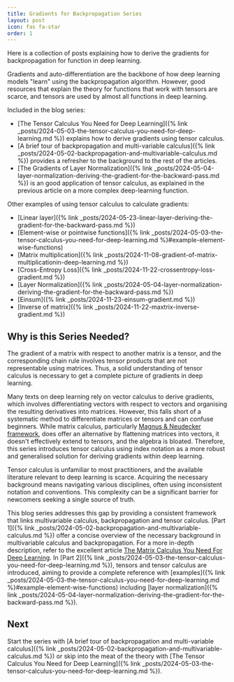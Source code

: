 ```yaml
---
title: Gradients for Backpropagation Series
layout: post
icon: fas fa-star
order: 1
---
```


Here is a collection of posts explaining how to derive the gradients for backpropagation for function in deep learning.

Gradients and auto-differentiation are the backbone of how deep learning models "learn" using the backpropagation algorithm. However, good resources that explain the theory for functions that work with tensors are scarce, and tensors are used by almost all functions in deep learning.

Included in the blog series:

* [The Tensor Calculus You Need for Deep Learning]({% link _posts/2024-05-03-the-tensor-calculus-you-need-for-deep-learning.md %}) explains how to derive gradients using tensor calculus.
* [A brief tour of backpropagation and multi-variable calculus]({% link _posts/2024-05-02-backpropagation-and-multivariable-calculus.md %}) provides a refresher to the background to the rest of the articles.
* [The Gradients of Layer Normalization]({% link _posts/2024-05-04-layer-normalization-deriving-the-gradient-for-the-backward-pass.md %}) is an good application of tensor calculus, as explained in the previous article on a more complex deep-learning function.

Other examples of using tensor calculus to calculate gradients:

* [Linear layer]({% link _posts/2024-05-23-linear-layer-deriving-the-gradient-for-the-backward-pass.md %})
* [Element-wise or pointwise functions]({% link _posts/2024-05-03-the-tensor-calculus-you-need-for-deep-learning.md %}#example-element-wise-functions)
* [Matrix multiplication]({% link _posts/2024-11-08-gradient-of-matrix-multiplicationin-deep-learning.md %})
* [Cross-Entropy Loss]({% link _posts/2024-11-22-crossentropy-loss-gradient.md %})
* [Layer Normalization]({% link _posts/2024-05-04-layer-normalization-deriving-the-gradient-for-the-backward-pass.md %})
* [Einsum]({% link _posts/2024-11-23-einsum-gradient.md %})
* [Inverse of matrix]({% link _posts/2024-11-22-maxtrix-inverse-gradient.md %})

## Why is this Series Needed?

The gradient of a matrix with respect to another matrix is a tensor, and the corresponding chain rule involves tensor products that are not representable using matrices. Thus, a solid understanding of tensor calculus is necessary to get a complete picture of gradients in deep learning.

Many texts on deep learning rely on vector calculus to derive gradients, which involves differentiating vectors with respect to vectors and organising the resulting derivatives into matrices. However, this falls short of a systematic method to differentiate matrices or tensors and can confuse beginners. While matrix calculus, particularly [Magnus & Neudecker framework](https://www.google.com/search?client=firefox-b-d&q=Matrix+Differential+Calculus+with+Applications+in+Statistics+and+Econometrics+Book+by+Heinz+Neudecker+and+Jan+R.+Magnus), does offer an alternative by flattening matrices into vectors, it doesn't effectively extend to tensors, and the algebra is bloated. Therefore, this series introduces tensor calculus using index notation as a more robust and generalised solution for deriving gradients within deep learning.

Tensor calculus is unfamiliar to most practitioners, and the available literature relevant to deep learning is scarce. Acquiring the necessary background means navigating various disciplines, often using inconsistent notation and conventions. This complexity can be a significant barrier for newcomers seeking a single source of truth.

This blog series addresses this gap by providing a consistent framework that links multivariable calculus, backpropagation and tensor calculus. [Part 1]({% link _posts/2024-05-02-backpropagation-and-multivariable-calculus.md %}) offer a concise overview of the necessary background in multivariable calculus and backpropagation. For a more in-depth description, refer to the excellent article [The Matrix Calculus You Need For Deep Learning](https://explained.ai/matrix-calculus/). In [Part 2]({% link _posts/2024-05-03-the-tensor-calculus-you-need-for-deep-learning.md %}), tensors and tensor calculus are introduced, aiming to provide a complete reference with [examples]({% link _posts/2024-05-03-the-tensor-calculus-you-need-for-deep-learning.md %}#example-element-wise-functions) including [layer normalization]({% link _posts/2024-05-04-layer-normalization-deriving-the-gradient-for-the-backward-pass.md %}).

## Next

Start the series with [A brief tour of backpropagation and multi-variable calculus]({% link _posts/2024-05-02-backpropagation-and-multivariable-calculus.md %}) or skip into the meat of the theory with [The Tensor Calculus You Need for Deep Learning]({% link _posts/2024-05-03-the-tensor-calculus-you-need-for-deep-learning.md %}).
